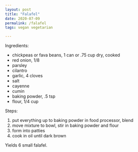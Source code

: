 ```yaml
---
layout: post
title: "Falafel"
date: 2020-07-09
permalink: /falafel
tags: vegan vegetarian

---
```


Ingredients:
  * chickpeas or fava beans, 1 can or .75 cup dry, cooked
  * red onion, 1/8
  * parsley
  * cilantro
  * garlic, 4 cloves
  * salt
  * cayenne
  * cumin
  * baking powder, .5 tsp
  * flour, 1/4 cup

Steps:
  1. put everything up to baking powder in food processor, blend
  1. move mixture to bowl, stir in baking powder and flour
  1. form into patties
  1. cook in oil until dark brown

Yields 6 small falafel.

